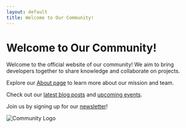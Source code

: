 ```yaml
---
layout: default
title: Welcome to Our Community!
---
```


# Welcome to Our Community!

Welcome to the official website of our community! We aim to bring developers together to share knowledge and collaborate on projects.

Explore our [About page](/about/) to learn more about our mission and team.

Check out our [latest blog posts](/blog/) and [upcoming events](/events/).

Join us by signing up for our [newsletter](/signup/)!

![Community Logo](/assets/images/logo.png)
